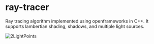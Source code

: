 # ray-tracer

Ray tracing algorithm implemented using openframeworks in C++. It supports lambertian shading, shadows, and multiple light sources.

![2LightPoints](https://user-images.githubusercontent.com/34639761/151881507-a2895eff-8f73-4100-971b-db1e8e72e4d0.PNG)
